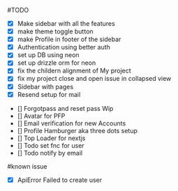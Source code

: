 #TODO 

- [x] Make sidebar with all the features
- [x] make theme toggle button
- [x] make Profile in footer of the sidebar
- [x] Authentication using better auth
- [x] set up DB using neon
- [x] set up drizzle orm for neon
- [x] fix the childern alignment of My project
- [x] fix my project close and open issue in collapsed view
- [x] Sidebar with pages
- [x] Resend setup for mail
- [] Forgotpass and reset pass Wip
- [] Avatar for PFP
- [] Email verification for new Accounts
- [] Profile Hamburger aka three dots setup
- [] Top Loader for nextjs
- [] Todo set fnc for user 
- [] Todo notify by email


#known issue
- [x] ApiError Failed to create user
